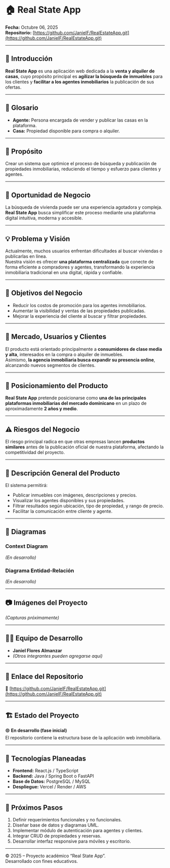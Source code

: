 # 🏠 Real State App

**Fecha:** Octubre 06, 2025  
**Repositorio:** [https://github.com/JanielF/RealEstateApp.git](https://github.com/JanielF/RealEstateApp.git)

---

## 📘 Introducción

**Real State App** es una aplicación web dedicada a la **venta y alquiler de casas**, cuyo propósito principal es **agilizar la búsqueda de inmuebles** para los clientes y **facilitar a los agentes inmobiliarios** la publicación de sus ofertas.

---

## 📖 Glosario

- **Agente:** Persona encargada de vender y publicar las casas en la plataforma.  
- **Casa:** Propiedad disponible para compra o alquiler.

---

## 🎯 Propósito

Crear un sistema que optimice el proceso de búsqueda y publicación de propiedades inmobiliarias, reduciendo el tiempo y esfuerzo para clientes y agentes.

---

## 💼 Oportunidad de Negocio

La búsqueda de vivienda puede ser una experiencia agotadora y compleja.  
**Real State App** busca simplificar este proceso mediante una plataforma digital intuitiva, moderna y accesible.

---

## 💡 Problema y Visión

Actualmente, muchos usuarios enfrentan dificultades al buscar viviendas o publicarlas en línea.  
Nuestra visión es ofrecer **una plataforma centralizada** que conecte de forma eficiente a compradores y agentes, transformando la experiencia inmobiliaria tradicional en una digital, rápida y confiable.

---

## 🎯 Objetivos del Negocio

- Reducir los costos de promoción para los agentes inmobiliarios.  
- Aumentar la visibilidad y ventas de las propiedades publicadas.  
- Mejorar la experiencia del cliente al buscar y filtrar propiedades.

---

## 👥 Mercado, Usuarios y Clientes

El producto está orientado principalmente a **consumidores de clase media y alta**, interesados en la compra o alquiler de inmuebles.  
Asimismo, **la agencia inmobiliaria busca expandir su presencia online**, alcanzando nuevos segmentos de clientes.

---

## 🚀 Posicionamiento del Producto

**Real State App** pretende posicionarse como **una de las principales plataformas inmobiliarias del mercado dominicano** en un plazo de aproximadamente **2 años y medio**.

---

## ⚠️ Riesgos del Negocio

El riesgo principal radica en que otras empresas lancen **productos similares** antes de la publicación oficial de nuestra plataforma, afectando la competitividad del proyecto.

---

## 🧩 Descripción General del Producto

El sistema permitirá:

- Publicar inmuebles con imágenes, descripciones y precios.  
- Visualizar los agentes disponibles y sus propiedades.  
- Filtrar resultados según ubicación, tipo de propiedad, y rango de precio.  
- Facilitar la comunicación entre cliente y agente.

---

## 🧭 Diagramas

### Context Diagram
*(En desarrollo)*

### Diagrama Entidad-Relación
*(En desarrollo)*

---

## 📷 Imágenes del Proyecto

*(Capturas próximamente)*

---

## 🧑‍💻 Equipo de Desarrollo

- **Janiel Flores Almanzar**
- *(Otros integrantes pueden agregarse aquí)*

---

## 📎 Enlace del Repositorio

🔗 [https://github.com/JanielF/RealEstateApp.git](https://github.com/JanielF/RealEstateApp.git)

---

## 🏗️ Estado del Proyecto

🟢 **En desarrollo (fase inicial)**  
El repositorio contiene la estructura base de la aplicación web inmobiliaria.

---

## 🧱 Tecnologías Planeadas

- **Frontend:** React.js / TypeScript  
- **Backend:** Java / Spring Boot o FastAPI  
- **Base de Datos:** PostgreSQL / MySQL  
- **Despliegue:** Vercel / Render / AWS

---

## 📅 Próximos Pasos

1. Definir requerimientos funcionales y no funcionales.  
2. Diseñar base de datos y diagramas UML.  
3. Implementar módulo de autenticación para agentes y clientes.  
4. Integrar CRUD de propiedades y reservas.  
5. Desarrollar interfaz responsive para móviles y escritorio.

---

© 2025 – Proyecto académico “Real State App”.  
Desarrollado con fines educativos.

